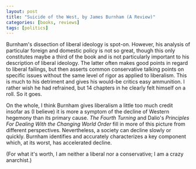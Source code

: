 ```yaml
---
layout: post
title: "Suicide of the West, by James Burnham (A Review)"
categories: [books, reviews]
tags: [politics]
---
```

Burnham's dissection of liberal ideology is spot-on. However, his analysis of particular foreign and domestic policy is not so great, though this only constitutes maybe a third of the book and is not particularly important to his description of liberal ideology. The latter often makes good points in regard to liberal failings, but then asserts common conservative talking points on specific issues without the same level of rigor as applied to liberalism. This is much to his detriment and gives his would-be critics easy ammunition. I rather wish he had refrained, but 14 chapters in he clearly felt himself on a roll. So it goes.

On the whole, I think Burnham gives liberalism a little too much credit insofar as (I believe) it is more a symptom of the decline of Western hegemony than its primary cause. _The Fourth Turning_ and Dalio's _Principles For Dealing With the Changing World Order_ fill in more of this picture from different perspectives. Nevertheless, a society can decline slowly or quickly. Burnham identifies and accurately characterizes a key component which, at its worst, has accelerated decline.

(For what it's worth, I am neither a liberal nor a conservative; I am a crazy anarchist.)
